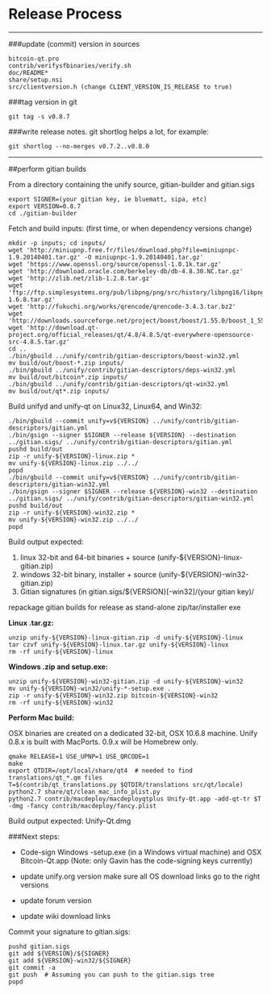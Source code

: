 Release Process
====================

* * *

###update (commit) version in sources


	bitcoin-qt.pro
	contrib/verifysfbinaries/verify.sh
	doc/README*
	share/setup.nsi
	src/clientversion.h (change CLIENT_VERSION_IS_RELEASE to true)

###tag version in git

	git tag -s v0.8.7

###write release notes. git shortlog helps a lot, for example:

	git shortlog --no-merges v0.7.2..v0.8.0

* * *

##perform gitian builds

 From a directory containing the unify source, gitian-builder and gitian.sigs
  
	export SIGNER=(your gitian key, ie bluematt, sipa, etc)
	export VERSION=0.8.7
	cd ./gitian-builder

 Fetch and build inputs: (first time, or when dependency versions change)

	mkdir -p inputs; cd inputs/
	wget 'http://miniupnp.free.fr/files/download.php?file=miniupnpc-1.9.20140401.tar.gz' -O miniupnpc-1.9.20140401.tar.gz'
	wget 'https://www.openssl.org/source/openssl-1.0.1k.tar.gz'
	wget 'http://download.oracle.com/berkeley-db/db-4.8.30.NC.tar.gz'
	wget 'http://zlib.net/zlib-1.2.8.tar.gz'
	wget 'ftp://ftp.simplesystems.org/pub/libpng/png/src/history/libpng16/libpng-1.6.8.tar.gz'
	wget 'http://fukuchi.org/works/qrencode/qrencode-3.4.3.tar.bz2'
	wget 'http://downloads.sourceforge.net/project/boost/boost/1.55.0/boost_1_55_0.tar.bz2'
	wget 'http://download.qt-project.org/official_releases/qt/4.8/4.8.5/qt-everywhere-opensource-src-4.8.5.tar.gz'
	cd ..
	./bin/gbuild ../unify/contrib/gitian-descriptors/boost-win32.yml
	mv build/out/boost-*.zip inputs/
	./bin/gbuild ../unify/contrib/gitian-descriptors/deps-win32.yml
	mv build/out/bitcoin*.zip inputs/
	./bin/gbuild ../unify/contrib/gitian-descriptors/qt-win32.yml
	mv build/out/qt*.zip inputs/

 Build unifyd and unify-qt on Linux32, Linux64, and Win32:
  
	./bin/gbuild --commit unify=v${VERSION} ../unify/contrib/gitian-descriptors/gitian.yml
	./bin/gsign --signer $SIGNER --release ${VERSION} --destination ../gitian.sigs/ ../unify/contrib/gitian-descriptors/gitian.yml
	pushd build/out
	zip -r unify-${VERSION}-linux.zip *
	mv unify-${VERSION}-linux.zip ../../
	popd
	./bin/gbuild --commit unify=v${VERSION} ../unify/contrib/gitian-descriptors/gitian-win32.yml
	./bin/gsign --signer $SIGNER --release ${VERSION}-win32 --destination ../gitian.sigs/ ../unify/contrib/gitian-descriptors/gitian-win32.yml
	pushd build/out
	zip -r unify-${VERSION}-win32.zip *
	mv unify-${VERSION}-win32.zip ../../
	popd

  Build output expected:

  1. linux 32-bit and 64-bit binaries + source (unify-${VERSION}-linux-gitian.zip)
  2. windows 32-bit binary, installer + source (unify-${VERSION}-win32-gitian.zip)
  3. Gitian signatures (in gitian.sigs/${VERSION}[-win32]/(your gitian key)/

repackage gitian builds for release as stand-alone zip/tar/installer exe

**Linux .tar.gz:**

	unzip unify-${VERSION}-linux-gitian.zip -d unify-${VERSION}-linux
	tar czvf unify-${VERSION}-linux.tar.gz unify-${VERSION}-linux
	rm -rf unify-${VERSION}-linux

**Windows .zip and setup.exe:**

	unzip unify-${VERSION}-win32-gitian.zip -d unify-${VERSION}-win32
	mv unify-${VERSION}-win32/unify-*-setup.exe .
	zip -r unify-${VERSION}-win32.zip bitcoin-${VERSION}-win32
	rm -rf unify-${VERSION}-win32

**Perform Mac build:**

  OSX binaries are created on a dedicated 32-bit, OSX 10.6.8 machine.
  Unify 0.8.x is built with MacPorts.  0.9.x will be Homebrew only.

	qmake RELEASE=1 USE_UPNP=1 USE_QRCODE=1
	make
	export QTDIR=/opt/local/share/qt4  # needed to find translations/qt_*.qm files
	T=$(contrib/qt_translations.py $QTDIR/translations src/qt/locale)
	python2.7 share/qt/clean_mac_info_plist.py
	python2.7 contrib/macdeploy/macdeployqtplus Unify-Qt.app -add-qt-tr $T -dmg -fancy contrib/macdeploy/fancy.plist

 Build output expected: Unify-Qt.dmg

###Next steps:

* Code-sign Windows -setup.exe (in a Windows virtual machine) and
  OSX Bitcoin-Qt.app (Note: only Gavin has the code-signing keys currently)

* update unify.org version
  make sure all OS download links go to the right versions

* update forum version

* update wiki download links

Commit your signature to gitian.sigs:

	pushd gitian.sigs
	git add ${VERSION}/${SIGNER}
	git add ${VERSION}-win32/${SIGNER}
	git commit -a
	git push  # Assuming you can push to the gitian.sigs tree
	popd

